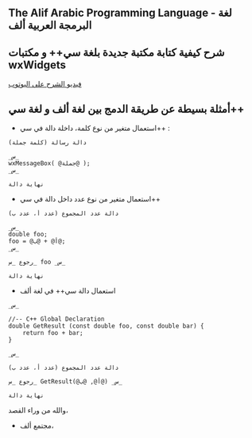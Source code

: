 The Alif Arabic Programming Language - لغة البرمجة العربية ألف
---------

شرح كيفية كتابة مكتبة جديدة بلغة سي++ و مكتبات wxWidgets
---------

[فيديو الشرح على اليوتوب](https://youtu.be/IEt_cXtx3Vw)

أمثلة بسيطة عن طريقة الدمج بين لغة ألف و لغة سي++
---------

*  استعمال متغير من نوع كلمة، داخلة دالة في سي++ :

```
دالة رسالة (كلمة جملة)

_س_
wxMessageBox( @جملة@ );
_س_

نهاية دالة
```

*  استعمال متغير من نوع عدد داخل دالة في سي++

```
دالة عدد المجموع (عدد أ، عدد ب)

_س_
double foo;
foo = @أ@ + @ب@;
_س_

رجوع _س_ foo _س_

نهاية دالة
```

*  استعمال دالة سي++ في لغة ألف

```
_س_

//-- C++ Global Declaration
double GetResult (const double foo, const double bar) {
	return foo + bar;
}

_س_

دالة عدد المجموع (عدد أ، عدد ب)

رجوع _س_ GetResult(@أ@, @ب@) _س_

نهاية دالة
```

والله من وراء القصد،
- مجتمع ألف،
